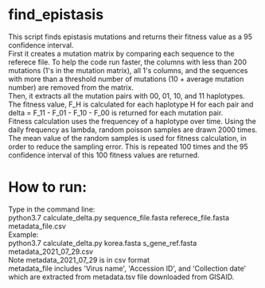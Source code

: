 # find_epistasis
 
This script finds epistasis mutations and returns their fitness value as a 95 confidence interval. \
First it creates a mutation matrix by comparing each sequence to the referece file. To help the code run faster, the columns with less than 200 mutations (1's in the mutation matrix), all 1's columns, and the sequences with more than a threshold number of mutations (10 + average mutation number) are removed from the matrix. \
Then, it extracts all the mutation pairs with 00, 01, 10, and 11 haplotypes. The fitness value, F_H is calculated for each haplotype H for each pair and delta = F_11 - F_01 - F_10 - F_00 is returned for each mutation pair. \
Fitness calculation uses the frequencey of a haplotype over time. Using the daily frequency as lambda, random poisson samples are drawn 2000 times. The mean value of the random samples is used for fitness calculation, in order to reduce the sampling error. This is repeated 100 times and the 95 confidence interval of this 100 fitness values are returned. 


# How to run:
Type in the command line: \
python3.7 calculate_delta.py sequence_file.fasta referece_file.fasta metadata_file.csv\
Example: \
python3.7 calculate_delta.py korea.fasta s_gene_ref.fasta metadata_2021_07_29.csv\
Note metadata_2021_07_29 is in csv format \
metadata_file includes 'Virus name', 'Accession ID', and 'Collection date' which are extracted from metadata.tsv file downloaded from GISAID.

